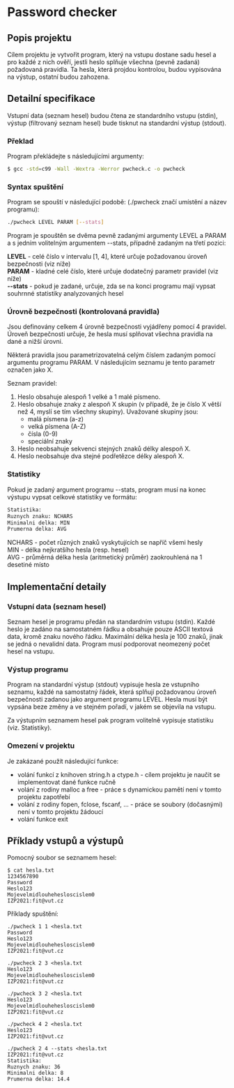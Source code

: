 # Password checker

## Popis projektu

Cílem projektu je vytvořit program, který na vstupu dostane sadu hesel a pro každé z nich ověří, jestli heslo splňuje všechna (pevně zadaná) požadovaná pravidla. Ta hesla, která projdou kontrolou, budou vypisována na výstup, ostatní budou zahozena.

## Detailní specifikace

Vstupní data (seznam hesel) budou čtena ze standardního vstupu (stdin), výstup (filtrovaný seznam hesel) bude tisknut na standardní výstup (stdout).

### Překlad

Program překládejte s následujícími argumenty:

```sh
$ gcc -std=c99 -Wall -Wextra -Werror pwcheck.c -o pwcheck
``` 

### Syntax spuštění

Program se spouští v následující podobě: (./pwcheck značí umístění a název programu):


```sh
./pwcheck LEVEL PARAM [--stats]
``` 

Program je spouštěn se dvěma pevně zadanými argumenty LEVEL a PARAM a s jedním volitelným argumentem --stats, případně zadaným na třetí pozici:

<strong>LEVEL</strong> - celé číslo v intervalu [1, 4], které určuje požadovanou úroveň bezpečnosti (viz níže)<br />
<strong>PARAM</strong> - kladné celé číslo, které určuje dodatečný parametr pravidel (viz níže)<br />
<strong>--stats</strong> - pokud je zadané, určuje, zda se na konci programu mají vypsat souhrnné statistiky analyzovaných hesel

### Úrovně bezpečnosti (kontrolovaná pravidla)

Jsou definovány celkem 4 úrovně bezpečnosti vyjádřeny pomocí 4 pravidel. Úroveň bezpečnosti určuje, že hesla musí splňovat všechna pravidla na dané a nižší úrovni.

Některá pravidla jsou parametrizovatelná celým číslem zadaným pomocí argumentu programu PARAM. V následujícím seznamu je tento parametr označen jako X.

Seznam pravidel:

1. Heslo obsahuje alespoň 1 velké a 1 malé písmeno.
2. Heslo obsahuje znaky z alespoň X skupin (v případě, že je číslo X větší než 4, myslí se tím všechny skupiny). Uvažované skupiny jsou:<br />
    - malá písmena (a-z)<br />
    - velká písmena (A-Z)<br />
    - čísla (0-9)<br />
    - speciální znaky<br />
3. Heslo neobsahuje sekvenci stejných znaků délky alespoň X.
4. Heslo neobsahuje dva stejné podřetězce délky alespoň X.

### Statistiky

Pokud je zadaný argument programu --stats, program musí na konec výstupu vypsat celkové statistiky ve formátu:

```sh
Statistika:
Ruznych znaku: NCHARS
Minimalni delka: MIN
Prumerna delka: AVG
``` 

NCHARS - počet různých znaků vyskytujících se napříč všemi hesly<br />
MIN - délka nejkratšího hesla (resp. hesel)<br />
AVG - průměrná délka hesla (aritmetický průměr) zaokrouhlená na 1 desetiné místo

## Implementační detaily

### Vstupní data (seznam hesel)

Seznam hesel je programu předán na standardním vstupu (stdin). Každé heslo je zadáno na samostatném řádku a obsahuje pouze ASCII textová data, kromě znaku nového řádku. Maximální délka hesla je 100 znaků, jinak se jedná o nevalidní data. Program musí podporovat neomezený počet hesel na vstupu.

### Výstup programu

Program na standardní výstup (stdout) vypisuje hesla ze vstupního seznamu, každé na samostatný řádek, která splňují požadovanou úroveň bezpečnosti zadanou jako argument programu LEVEL. Hesla musí být vypsána beze změny a ve stejném pořadí, v jakém se objevila na vstupu.

Za výstupním seznamem hesel pak program volitelně vypisuje statistiku (viz. Statistiky).

### Omezení v projektu

Je zakázané použít následující funkce:

<ul>
    <li>volání funkcí z knihoven string.h a ctype.h - cílem projektu je naučit se implementovat dané funkce ručně</li>
    <li>volání z rodiny malloc a free - práce s dynamickou pamětí není v tomto projektu zapotřebí</li>
    <li>volání z rodiny fopen, fclose, fscanf, ... - práce se soubory (dočasnými) není v tomto projektu žádoucí</li>
    <li>volání funkce exit</li>
</ul>

## Příklady vstupů a výstupů

Pomocný soubor se seznamem hesel:

```
$ cat hesla.txt
1234567890
Password
Heslo123
Mojevelmidlouhehesloscislem0
IZP2021:fit@vut.cz
```

Příklady spuštění:

```
./pwcheck 1 1 <hesla.txt
Password
Heslo123
Mojevelmidlouhehesloscislem0
IZP2021:fit@vut.cz
```

```
./pwcheck 2 3 <hesla.txt
Heslo123
Mojevelmidlouhehesloscislem0
IZP2021:fit@vut.cz
```

```
./pwcheck 3 2 <hesla.txt
Heslo123
Mojevelmidlouhehesloscislem0
IZP2021:fit@vut.cz
```

```
./pwcheck 4 2 <hesla.txt
Heslo123
IZP2021:fit@vut.cz
```

```
./pwcheck 2 4 --stats <hesla.txt
IZP2021:fit@vut.cz
Statistika:
Ruznych znaku: 36
Minimalni delka: 8
Prumerna delka: 14.4
```
